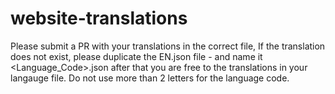# website-translations

Please submit a PR with your translations in the correct file, If the translation does not exist, please duplicate the EN.json file - and name it <Language_Code>.json after that you are free to the translations in your langauge file. Do not use more than 2 letters for the language code.  
